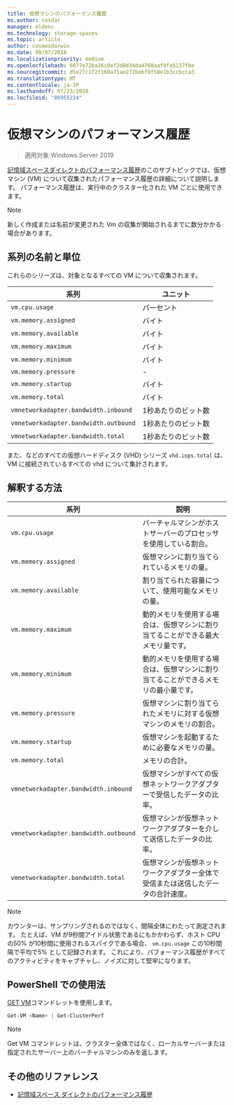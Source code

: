 ```yaml
---
title: 仮想マシンのパフォーマンス履歴
ms.author: cosdar
manager: eldenc
ms.technology: storage-spaces
ms.topic: article
author: cosmosdarwin
ms.date: 09/07/2018
ms.localizationpriority: medium
ms.openlocfilehash: 6077e72ba36c0ef2d0d34da4768aaf9fa5137fbe
ms.sourcegitcommit: d5e27c1f2f168a71ae272bebf8f50e1b3ccbcca3
ms.translationtype: MT
ms.contentlocale: ja-JP
ms.lasthandoff: 07/23/2020
ms.locfileid: "86955224"
---
```

# <a name="performance-history-for-virtual-machines"></a>仮想マシンのパフォーマンス履歴

> 適用対象:Windows Server 2019

[記憶域スペースダイレクトのパフォーマンス履歴](performance-history.md)のこのサブトピックでは、仮想マシン (VM) について収集されたパフォーマンス履歴の詳細について説明します。 パフォーマンス履歴は、実行中のクラスター化された VM ごとに使用できます。

   > [!NOTE]
   > 新しく作成または名前が変更された Vm の収集が開始されるまでに数分かかる場合があります。

## <a name="series-names-and-units"></a>系列の名前と単位

これらのシリーズは、対象となるすべての VM について収集されます。

| 系列                            | ユニット             |
|-----------------------------------|------------------|
| `vm.cpu.usage`                    | パーセント          |
| `vm.memory.assigned`              | バイト            |
| `vm.memory.available`             | バイト            |
| `vm.memory.maximum`               | バイト            |
| `vm.memory.minimum`               | バイト            |
| `vm.memory.pressure`              | -                |
| `vm.memory.startup`               | バイト            |
| `vm.memory.total`                 | バイト            |
| `vmnetworkadapter.bandwidth.inbound`  | 1秒あたりのビット数 |
| `vmnetworkadapter.bandwidth.outbound` | 1秒あたりのビット数 |
| `vmnetworkadapter.bandwidth.total`    | 1秒あたりのビット数 |

また、などのすべての仮想ハードディスク (VHD) シリーズ `vhd.iops.total` は、VM に接続されているすべての vhd について集計されます。

## <a name="how-to-interpret"></a>解釈する方法


| 系列                            | 説明                                                                                                  |
|-----------------------------------|--------------------------------------------------------------------------------------------------------------|
| `vm.cpu.usage`                    | バーチャルマシンがホストサーバーのプロセッサを使用している割合。                                   |
| `vm.memory.assigned`              | 仮想マシンに割り当てられているメモリの量。                                                      |
| `vm.memory.available`             | 割り当てられた容量について、使用可能なメモリの量。                                       |
| `vm.memory.maximum`               | 動的メモリを使用する場合は、仮想マシンに割り当てることができる最大メモリ量です。 |
| `vm.memory.minimum`               | 動的メモリを使用する場合は、仮想マシンに割り当てることができるメモリの最小量です。 |
| `vm.memory.pressure`              | 仮想マシンに割り当てられたメモリに対する仮想マシンのメモリの割合。            |
| `vm.memory.startup`               | 仮想マシンを起動するために必要なメモリの量。                                            |
| `vm.memory.total`                 | メモリの合計。 |
| `vmnetworkadapter.bandwidth.inbound`  | 仮想マシンがすべての仮想ネットワークアダプターで受信したデータの比率。                        |
| `vmnetworkadapter.bandwidth.outbound` | 仮想マシンが仮想ネットワークアダプターを介して送信したデータの比率。                            |
| `vmnetworkadapter.bandwidth.total`    | 仮想マシンが仮想ネットワークアダプター全体で受信または送信したデータの合計速度。          |

   > [!NOTE]
   > カウンターは、サンプリングされるのではなく、間隔全体にわたって測定されます。 たとえば、VM が9秒間アイドル状態であるにもかかわらず、ホスト CPU の50% が10秒間に使用されるスパイクである場合、 `vm.cpu.usage` この10秒間隔で平均で5% として記録されます。 これにより、パフォーマンス履歴がすべてのアクティビティをキャプチャし、ノイズに対して堅牢になります。

## <a name="usage-in-powershell"></a>PowerShell での使用法

[GET VM](/powershell/module/hyper-v/get-vm)コマンドレットを使用します。

```PowerShell
Get-VM <Name> | Get-ClusterPerf
```

   > [!NOTE]
   > Get VM コマンドレットは、クラスター全体ではなく、ローカルサーバーまたは指定されたサーバー上のバーチャルマシンのみを返します。

## <a name="additional-references"></a>その他のリファレンス

- [記憶域スペース ダイレクトのパフォーマンス履歴](performance-history.md)
